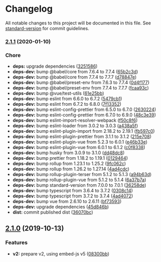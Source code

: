 # Changelog

All notable changes to this project will be documented in this file. See [standard-version](https://github.com/conventional-changelog/standard-version) for commit guidelines.

### [2.1.1](https://github.com/Gomah/vue-embed/compare/v2.1.0...v2.1.1) (2020-01-10)


### Chore

* **deps:** upgrade dependencies ([3251586](https://github.com/Gomah/vue-embed/commit/325158601cf1d06873007bb3c8d71df17972d8c6))
* **deps-dev:** bump @babel/core from 7.6.4 to 7.7.4 ([65b2c3d](https://github.com/Gomah/vue-embed/commit/65b2c3d70136a946519139344c7e926a64a0e756))
* **deps-dev:** bump @babel/core from 7.7.4 to 7.7.7 ([d78847e](https://github.com/Gomah/vue-embed/commit/d78847ee75c26f28e3dd3e20ce7d23998dc8057d))
* **deps-dev:** bump @babel/preset-env from 7.6.3 to 7.7.4 ([0d4f177](https://github.com/Gomah/vue-embed/commit/0d4f177cb8994e5259a345afbae3b6f61f65b77b))
* **deps-dev:** bump @babel/preset-env from 7.7.4 to 7.7.7 ([fcaa93c](https://github.com/Gomah/vue-embed/commit/fcaa93c922fee0d2e38f6be1f1f1c82825f2b716))
* **deps-dev:** bump @vue/test-utils ([61e25bb](https://github.com/Gomah/vue-embed/commit/61e25bb99d95cb47a98317c3a112710a2a18c825))
* **deps-dev:** bump eslint from 6.6.0 to 6.7.2 ([5479cb1](https://github.com/Gomah/vue-embed/commit/5479cb17849029c41f075ba933d501376a3b6bcc))
* **deps-dev:** bump eslint from 6.7.2 to 6.8.0 ([7f13352](https://github.com/Gomah/vue-embed/commit/7f1335283d44145547a9577eb99b6a51ab1dca63))
* **deps-dev:** bump eslint-config-prettier from 6.5.0 to 6.7.0 ([2630224](https://github.com/Gomah/vue-embed/commit/2630224f60dedcf417dd44ba31412a7f7fefb110))
* **deps-dev:** bump eslint-config-prettier from 6.7.0 to 6.9.0 ([48c3e39](https://github.com/Gomah/vue-embed/commit/48c3e39c6d0bdb7bd9a9aeaa53696269db7d1d7c))
* **deps-dev:** bump eslint-import-resolver-webpack ([f50c8f6](https://github.com/Gomah/vue-embed/commit/f50c8f6604350534a3945fe2b8a50eceeb034ec9))
* **deps-dev:** bump eslint-loader from 3.0.2 to 3.0.3 ([a438a5f](https://github.com/Gomah/vue-embed/commit/a438a5f47f5f56dd7dbacaf42ceb7ff20ac792fb))
* **deps-dev:** bump eslint-plugin-import from 2.18.2 to 2.19.1 ([fb597c0](https://github.com/Gomah/vue-embed/commit/fb597c01afb0a6628e4ea5f51ec0fa0426be1fd7))
* **deps-dev:** bump eslint-plugin-prettier from 3.1.1 to 3.1.2 ([215e708](https://github.com/Gomah/vue-embed/commit/215e708aba04f6cf7775b6148e1e708bf879f45b))
* **deps-dev:** bump eslint-plugin-vue from 5.2.3 to 6.0.1 ([e46b33e](https://github.com/Gomah/vue-embed/commit/e46b33e40b6962cc62af2708f823d2e4c7ca6cd7))
* **deps-dev:** bump eslint-plugin-vue from 6.0.1 to 6.1.2 ([c0f8338](https://github.com/Gomah/vue-embed/commit/c0f83381649db2f066d576223957f3cfd7b97626))
* **deps-dev:** bump husky from 3.0.9 to 3.1.0 ([dd48dc8](https://github.com/Gomah/vue-embed/commit/dd48dc8e21382dad8aa6384d7f9066d42d669c05))
* **deps-dev:** bump prettier from 1.18.2 to 1.19.1 ([0129464](https://github.com/Gomah/vue-embed/commit/01294646247dde41191b8f8ab8a2bebf2e34e126))
* **deps-dev:** bump rollup from 1.23.1 to 1.25.2 ([9fc062c](https://github.com/Gomah/vue-embed/commit/9fc062c6eb976c82ac25e382415d78d7b50a2abb))
* **deps-dev:** bump rollup from 1.26.2 to 1.27.14 ([4ad4cdc](https://github.com/Gomah/vue-embed/commit/4ad4cdca5e5a8bbfe84f3dd46e03fc5ddd47a51a))
* **deps-dev:** bump rollup-plugin-terser from 5.1.2 to 5.1.3 ([a94b63d](https://github.com/Gomah/vue-embed/commit/a94b63d1c5f82c531743479956610a80a20f0fb6))
* **deps-dev:** bump rollup-plugin-vue from 5.1.2 to 5.1.4 ([6a37b7a](https://github.com/Gomah/vue-embed/commit/6a37b7ab0dfe123654ca465f49c4a7ec62e4b2d5))
* **deps-dev:** bump standard-version from 7.0.0 to 7.0.1 ([36258de](https://github.com/Gomah/vue-embed/commit/36258de2ef22919cea86b9d40f159f7eb1d18fa7))
* **deps-dev:** bump typescript from 3.6.4 to 3.7.2 ([0308c14](https://github.com/Gomah/vue-embed/commit/0308c14d8ef7a61b5b44128b145475c84b177eec))
* **deps-dev:** bump typescript from 3.7.2 to 3.7.4 ([4ad4072](https://github.com/Gomah/vue-embed/commit/4ad407222beda94b919cec213d750235a246212e))
* **deps-dev:** bump vue from 2.6.10 to 2.6.11 ([bf73593](https://github.com/Gomah/vue-embed/commit/bf73593930214df358acaef6c3d70d0a52f7da36))
* **deps-dev:** upgrade dependencies ([45d846b](https://github.com/Gomah/vue-embed/commit/45d846be63a082cf05f89e248d1513d9fd737003))
* **dist:** commit published dist ([36070bc](https://github.com/Gomah/vue-embed/commit/36070bc625c57425de841732021a5de6039433da))

## [2.1.0](https://github.com/Gomah/vue-embed/compare/v1.0.0...v2.1.0) (2019-10-13)


### Features

* **v2:** prepare v2, using embed-js v5 ([08300bb](https://github.com/Gomah/vue-embed/commit/08300bb833c02bc07e7e0b78baf5be0d9020622a))
